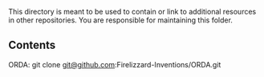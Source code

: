 This directory is meant to be used to contain or link to additional resources in other repositories. You are responsible for maintaining this folder.

Contents
--------
ORDA: git clone git@github.com:Firelizzard-Inventions/ORDA.git
